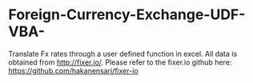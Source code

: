 # Foreign-Currency-Exchange-UDF-VBA-
Translate Fx rates through a user defined function in excel. All data is obtained from http://fixer.io/. Please refer to the fixer.io github here: https://github.com/hakanensari/fixer-io
